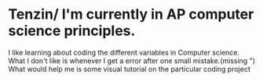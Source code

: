 # Tenzin/ I'm currently in AP computer science principles.
I like learning about coding the different variables in Computer science.
What I don't like is whenever I get a error after one small mistake.(missing ")
What would help me is some visual tutorial on the particular coding project

